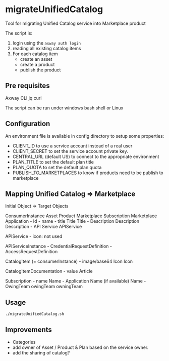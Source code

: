 # migrateUnifiedCatalog

Tool for migrating Unified Catalog service into Marketplace product

The script is:

1. login using the `axway auth login`
2. reading all existing catalog items
3. For each catalog item
    * create an asset
    * create a product
    * publish the product

## Pre requisites

Axway CLI
jq
curl

The script can be run under windows bash shell or Linux

## Configuration

An environment file is available in config directory to setup some properties:

* CLIENT_ID to use a service account instead of a real user
* CLIENT_SECRET to set the service account private key.
* CENTRAL_URL (default US) to connect to the appropriate environment
* PLAN_TITLE to set the default plan title
* PLAN_QUOTA to set the default plan quota
* PUBLISH_TO_MARKETPLACES to know if products need to be publish to marketplace

## Mapping Unified Catalog => Marketplace

Initial Object             =>             Target Objects

ConsumerInstance                        Asset               Product                Marketplace Subscription         Marketplace Application
    - Id
    - name
    - title                             Title               Title
    - Description                       Description         Description
    - API Service                       APIService

APIService
    - icon: not used

APIServiceInstance
    - CredentialRequestDefinition
    - AccessRequestDefinition
  
CatalogItem (= consumerInstance)
    - image/base64                      Icon                Icon
  
CatalogItemDocumentation
    - value                                                 Article

Subscription
    - name                                                                         Name
    - Application Name (if available)                                                                               Name
    - OwingTeam                                                                    owingTeam                        owningTeam

## Usage

```bash
./migrateUnifiedCatalog.sh
```

## Improvements

* Categories
* add owner of Asset / Product & Plan based on the service owner.
* add the sharing of catalog?
